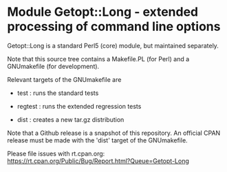 Module Getopt::Long - extended processing of command line options
=================================================================

Getopt::Long is a standard Perl5 (core) module, but maintained
separately.

Note that this source tree contains a Makefile.PL (for Perl) and a
GNUmakefile (for development).

Relevant targets of the GNUmakefile are

* test : runs the standard tests

* regtest : runs the extended regression tests

* dist : creates a new tar.gz distribution

Note that a Github release is a snapshot of this repository. An
official CPAN release must be made with the 'dist' target of the
GNUmakefile.

Please file issues with rt.cpan.org:
https://rt.cpan.org/Public/Bug/Report.html?Queue=Getopt-Long
